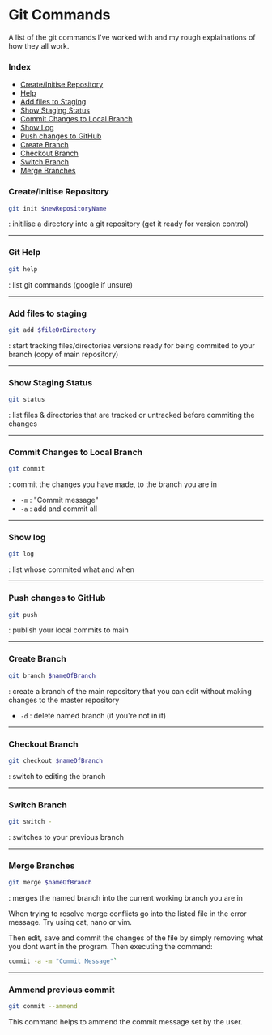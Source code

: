 # Git Commands
A list of the git commands I've worked with and my rough explainations of how they all work.

### Index
- [Create/Initise Repository](#createinitise-repository)
- [Help](#git-help)
- [Add files to Staging](#add-files-to-staging)
- [Show Staging Status](#show-staging-status)
- [Commit Changes to Local Branch](#commit-changes-to-local-branch)
- [Show Log](#show-log)
- [Push changes to GitHub](#push-changes-to-github)
- [Create Branch](#create-branch)
- [Checkout Branch](#create-branch)
- [Switch Branch](#switch-branch)
- [Merge Branches](#merge-branches)


### Create/Initise Repository 
```bash
git init $newRepositoryName
```
: initilise a directory into a git repository (get it ready for version control)

---

### Git Help

```bash
git help
```
: list git commands (google if unsure)

---

### Add files to staging

```bash
git add $fileOrDirectory
```
: start tracking files/directories versions ready for being commited to your branch (copy of main repository)

---

### Show Staging Status

```bash
git status
```
: list files & directories that are tracked or untracked before commiting the changes

---

### Commit Changes to Local Branch

```bash
git commit
```
: commit the changes you have made, to the branch you are in 
- `-m` 
: "Commit message"
- `-a`
: add and commit all

---

### Show log

```bash
git log
```
: list whose commited what and when

---

### Push changes to GitHub

```bash
git push
```
: publish your local commits to main

---

### Create Branch

```bash
git branch $nameOfBranch
```
: create a branch of the main repository that you can edit without making changes to the master repository
- `-d` 
: delete named branch (if you're not in it)

---

### Checkout Branch

```bash
git checkout $nameOfBranch
```
: switch to editing the branch

---

### Switch Branch

```bash
git switch -
```
: switches to your previous branch

---

### Merge Branches

```bash
git merge $nameOfBranch
```
: merges the named branch into the current working branch you are in
    
When trying to resolve merge conflicts go into the listed file in the error message. Try using cat, nano or vim.
    
Then edit, save and commit the changes of the file by simply removing what you dont want in the program. Then executing the command:
        
```bash
commit -a -m "Commit Message"`
```

---

### Ammend previous commit

```bash
git commit --ammend
```
This command helps to ammend the commit message set by the user.